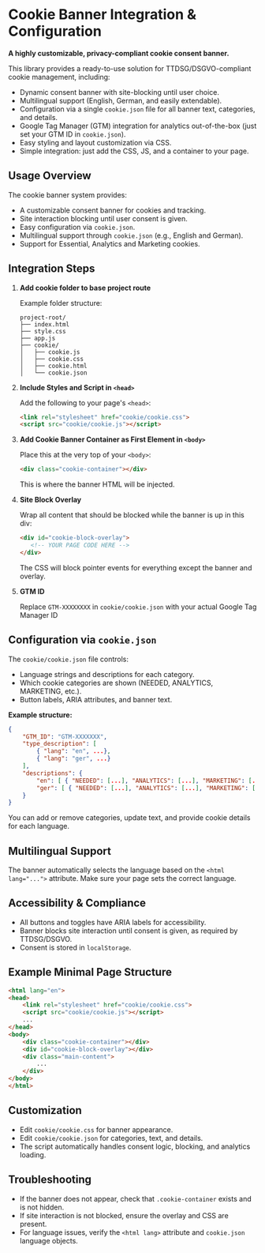 # Cookie Banner Integration & Configuration

**A highly customizable, privacy-compliant cookie consent banner.**

This library provides a ready-to-use solution for TTDSG/DSGVO-compliant cookie management, including:
- Dynamic consent banner with site-blocking until user choice.
- Multilingual support (English, German, and easily extendable).
- Configuration via a single `cookie.json` file for all banner text, categories, and details.
- Google Tag Manager (GTM) integration for analytics out-of-the-box (just set your GTM ID in `cookie.json`).
- Easy styling and layout customization via CSS.
- Simple integration: just add the CSS, JS, and a container to your page.


## Usage Overview

The cookie banner system provides:
- A customizable consent banner for cookies and tracking.
- Site interaction blocking until user consent is given.
- Easy configuration via `cookie.json`.
- Multilingual support through `cookie.json` (e.g., English and German).
- Support for Essential, Analytics and Marketing cookies.

## Integration Steps

1. **Add cookie folder to base project route**

    Example folder structure:
    ```
    project-root/
    ├── index.html
    ├── style.css
    ├── app.js
    ├── cookie/
    │   ├── cookie.js
    │   ├── cookie.css
    │   ├── cookie.html
    │   └── cookie.json
    ```

3. **Include Styles and Script in `<head>`**

	 Add the following to your page's `<head>`:
	 ```html
	 <link rel="stylesheet" href="cookie/cookie.css">
	 <script src="cookie/cookie.js"></script>
	 ```

4. **Add Cookie Banner Container as First Element in `<body>`**

	 Place this at the very top of your `<body>`:
	 ```html
	 <div class="cookie-container"></div>
	 ```
	 This is where the banner HTML will be injected.

5. **Site Block Overlay**

	 Wrap all content that should be blocked while the banner is up in this div:
	 ```html
	 <div id="cookie-block-overlay">
        <!-- YOUR PAGE CODE HERE -->
     </div>
	 ```
     The CSS will block pointer events for everything except the banner and overlay.

6. **GTM ID**

	Replace `GTM-XXXXXXXX` in `cookie/cookie.json` with your actual Google Tag Manager ID

## Configuration via `cookie.json` 

The `cookie/cookie.json` file controls:
- Language strings and descriptions for each category.
- Which cookie categories are shown (NEEDED, ANALYTICS, MARKETING, etc.).
- Button labels, ARIA attributes, and banner text.

**Example structure:**
```json
{
	"GTM_ID": "GTM-XXXXXXX",
	"type_description": [
		{ "lang": "en", ...},
		{ "lang": "ger", ...}
	],
	"descriptions": {
		"en": [ { "NEEDED": [...], "ANALYTICS": [...], "MARKETING": [...] } ],
		"ger": [ { "NEEDED": [...], "ANALYTICS": [...], "MARKETING": [...] } ]
	}
}
```

You can add or remove categories, update text, and provide cookie details for each language.

## Multilingual Support

The banner automatically selects the language based on the `<html lang="...">` attribute. Make sure your page sets the correct language.

## Accessibility & Compliance

- All buttons and toggles have ARIA labels for accessibility.
- Banner blocks site interaction until consent is given, as required by TTDSG/DSGVO.
- Consent is stored in `localStorage`.

## Example Minimal Page Structure

```html
<html lang="en">
<head>
	<link rel="stylesheet" href="cookie/cookie.css">
	<script src="cookie/cookie.js"></script>
	...
</head>
<body>
	<div class="cookie-container"></div>
	<div id="cookie-block-overlay"></div>
	<div class="main-content">
		...
	</div>
</body>
</html>
```

## Customization

- Edit `cookie/cookie.css` for banner appearance.
- Edit `cookie/cookie.json` for categories, text, and details.
- The script automatically handles consent logic, blocking, and analytics loading.

## Troubleshooting

- If the banner does not appear, check that `.cookie-container` exists and is not hidden.
- If site interaction is not blocked, ensure the overlay and CSS are present.
- For language issues, verify the `<html lang>` attribute and `cookie.json` language objects.
